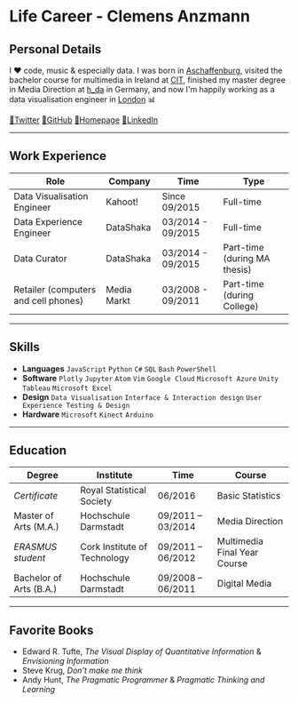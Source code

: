 # Life Career - Clemens Anzmann

## Personal Details
I :heart: code, music & especially data. I was born in [Aschaffenburg](https://en.wikipedia.org/wiki/Aschaffenburg), visited the bachelor course for multimedia in Ireland at [CIT](http://www.cit.ie/), finished my master degree in Media Direction at [h_da](https://www.h-da.de/) in Germany, and now I'm happily working as a data visualisation engineer in [London](https://en.wikipedia.org/wiki/London) :bar_chart:

[:link:Twitter](https://twitter.com/clemens_anzmann) [:link:GitHub](https://github.com/ckanz) [:link:Homepage](https://www.clemens_anzmann.com) [:link:LinkedIn](https://www.linkedin.com/in/clemens-anzmann-9135513b)

-----

## Work Experience

Role | Company | Time | Type
-----|-----|------|------
Data Visualisation Engineer | Kahoot! |Since 09/2015 | Full-time
Data Experience Engineer | DataShaka | 03/2014 - 09/2015 | Full-time
Data Curator | DataShaka | 03/2014 - 09/2015 | Part-time (during MA thesis)
Retailer (computers and cell phones) | Media Markt | 03/2008 - 09/2011 | Part-time (during College)

-----

## Skills
- __Languages__
`JavaScript` `Python` `C#` `SQL` `Bash` `PowerShell`
- __Software__
`Plotly` `Jupyter` `Atom` `Vim` `Google Cloud` `Microsoft Azure` `Unity` `Tableau` `Microsoft Excel`
- __Design__
`Data Visualisation` `Interface & Interaction design` `User Experience Testing & Design`
- __Hardware__
`Microsoft` `Kinect` `Arduino`

-----

## Education

Degree | Institute | Time | Course
-----|-----|------|------
_Certificate_ | Royal Statistical Society | 06/2016 | Basic Statistics
Master of Arts (M.A.) | Hochschule Darmstadt | 09/2011 – 03/2014 | Media Direction
_ERASMUS student_ | Cork Institute of Technology | 09/2011 – 06/2012 | Multimedia Final Year Course
Bachelor of Arts (B.A.) | Hochschule Darmstadt | 09/2008 – 06/2011 | Digital Media

-----

## Favorite Books
- Edward R. Tufte, _The Visual Display of Quantitative Information_ & _Envisioning Information_
- Steve Krug, _Don’t make me think_
- Andy Hunt, _The Pragmatic Programmer_ & _Pragmatic Thinking and Learning_
